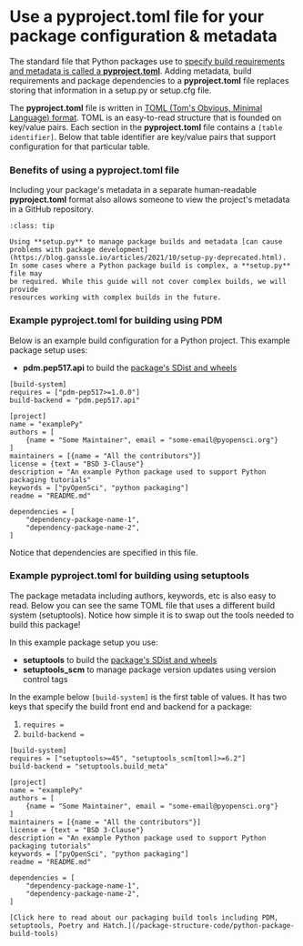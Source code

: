 # Use a pyproject.toml file for your package configuration & metadata

The standard file that Python packages use to [specify build requirements and
metadata is called a **pyproject.toml**](https://packaging.python.org/en/latest/specifications/declaring-project-metadata/). Adding metadata, build requirements
and package dependencies to a **pyproject.toml** file replaces storing that
information in a setup.py or setup.cfg file.

The **pyproject.toml** file is written in [TOML (Tom's Obvious, Minimal Language) format](https://toml.io/en/). TOML is an easy-to-read structure that is founded on key/value pairs. Each section in the **pyproject.toml** file contains a `[table identifier]`.
Below that table identifier are key/value pairs that
support configuration for that particular table.

### Benefits of using a pyproject.toml file

Including your package's metadata in a separate human-readable **pyproject.toml**
format also allows someone to view the project's metadata in a GitHub repository.

<!-- setup.cfg for project metadata is being deprecated - set setuptools guide and
https://setuptools.pypa.io/en/latest/userguide/pyproject_config.html
pypa -
https://packaging.python.org/en/latest/specifications/declaring-project-metadata/ -->

```{admonition} Setup.py is still useful for complex package builds
:class: tip

Using **setup.py** to manage package builds and metadata [can cause problems with package development](https://blog.ganssle.io/articles/2021/10/setup-py-deprecated.html).
In some cases where a Python package build is complex, a **setup.py** file may
be required. While this guide will not cover complex builds, we will provide
resources working with complex builds in the future.

```

### Example pyproject.toml for building using PDM
Below is an example build configuration for a Python project. This example
package setup uses:

* **pdm.pep517.api** to build the [package's SDist and wheels](python-package-distribution-files-sdist-wheel)

```
[build-system]
requires = ["pdm-pep517>=1.0.0"]
build-backend = "pdm.pep517.api"

[project]
name = "examplePy"
authors = [
    {name = "Some Maintainer", email = "some-email@pyopensci.org"}
]
maintainers = [{name = "All the contributors"}]
license = {text = "BSD 3-Clause"}
description = "An example Python package used to support Python packaging tutorials"
keywords = ["pyOpenSci", "python packaging"]
readme = "README.md"

dependencies = [
    "dependency-package-name-1",
    "dependency-package-name-2",
]
```
Notice that dependencies are specified in this file.

### Example pyproject.toml for building using setuptools

The package metadata including authors, keywords, etc is also easy to read.
Below you can see the same TOML file that uses a different build system (setuptools).
Notice how simple it is to swap out the tools needed to build this package!

In this example package setup you use:

* **setuptools** to build the [package's SDist and wheels](python-package-distribution-files-sdist-wheel)
* **setuptools_scm** to manage package version updates using version control tags

In the example below `[build-system]` is the first table
of values. It has two keys that specify the build front end and backend for a package:

1. `requires =`
1. `build-backend =`

```
[build-system]
requires = ["setuptools>=45", "setuptools_scm[toml]>=6.2"]
build-backend = "setuptools.build_meta"

[project]
name = "examplePy"
authors = [
    {name = "Some Maintainer", email = "some-email@pyopensci.org"}
]
maintainers = [{name = "All the contributors"}]
license = {text = "BSD 3-Clause"}
description = "An example Python package used to support Python packaging tutorials"
keywords = ["pyOpenSci", "python packaging"]
readme = "README.md"

dependencies = [
    "dependency-package-name-1",
    "dependency-package-name-2",
]
```



```{note}
[Click here to read about our packaging build tools including PDM, setuptools, Poetry and Hatch.](/package-structure-code/python-package-build-tools)
```
